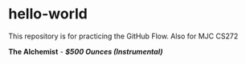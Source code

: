 # hello-world
This repository is for practicing the GitHub Flow. Also for MJC CS272

**The Alchemist** - **_$500 Ounces (Instrumental)_**
